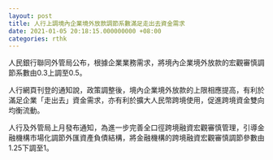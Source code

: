 ```yaml
---
layout: post
title: 人行上調境內企業境外放款調節系數滿足走出去資金需求
date: 2021-01-05 20:18:15.000000000 +08:00
categories: rthk
---
```


人民銀行聯同外管局公布，根據企業業務需求，將境內企業境外放款的宏觀審慎調節系數由0.3上調至0.5。

人行網頁刊登的通知說，政策調整後，境內企業境外放款的上限相應提高，有利於滿足企業「走出去」資金需求，亦有利於擴大人民幣跨境使用，促進跨境資金雙向均衡流動。

人行及外管局上月發布通知，為進一步完善全口徑跨境融資宏觀審慎管理，引導金融機構市場化調節外匯資產負債結構，將金融機構的跨境融資宏觀審慎調節參數由1.25下調至1。
